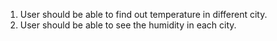 1. User should be able to find out temperature in different city.
2. User should be able to see the humidity in each city.
